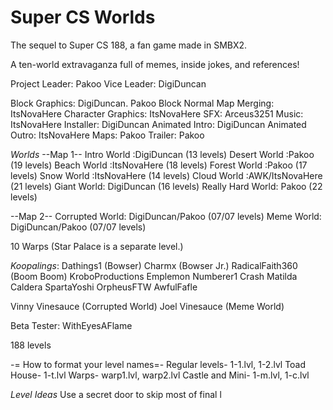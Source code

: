 # Super CS Worlds
The sequel to Super CS 188, a fan game made in SMBX2.

A ten-world extravaganza full of memes, inside jokes, and references!

Project Leader: Pakoo
Vice Leader: DigiDuncan

Block Graphics: DigiDuncan. Pakoo
Block Normal Map Merging: ItsNovaHere
Character Graphics: ItsNovaHere
SFX: Arceus3251
Music: ItsNovaHere
Installer: DigiDuncan
Animated Intro: DigiDuncan
Animated Outro: ItsNovaHere
Maps: Pakoo
Trailer: Pakoo

*Worlds*
--Map 1--
Intro World :DigiDuncan (13 levels)
Desert World :Pakoo (19 levels)
Beach World :ItsNovaHere (18 levels)
Forest World :Pakoo (17 levels)
Snow World :ItsNovaHere (14 levels)
Cloud World :AWK/ItsNovaHere (21 levels)
Giant World: DigiDuncan (16 levels)
Really Hard World: Pakoo (22 levels)

--Map 2--
Corrupted World: DigiDuncan/Pakoo (07/07 levels)
Meme World: DigiDuncan/Pakoo (07/07 levels)

10 Warps (Star Palace is a separate level.)

*Koopalings*:
Dathings1 (Bowser)
Charmx (Bowser Jr.)
RadicalFaith360 (Boom Boom)
KroboProductions
Emplemon
Numberer1
Crash Matilda
Caldera
SpartaYoshi
OrpheusFTW
AwfulFafle

Vinny Vinesauce (Corrupted World)
Joel Vinesauce (Meme World)

Beta Tester: WithEyesAFlame

188 levels

-= How to format your level names=-
Regular levels- 1-1.lvl, 1-2.lvl
Toad House- 1-t.lvl
Warps- warp1.lvl, warp2.lvl
Castle and Mini- 1-m.lvl, 1-c.lvl

*Level Ideas*
Use a secret door to skip most of final l
